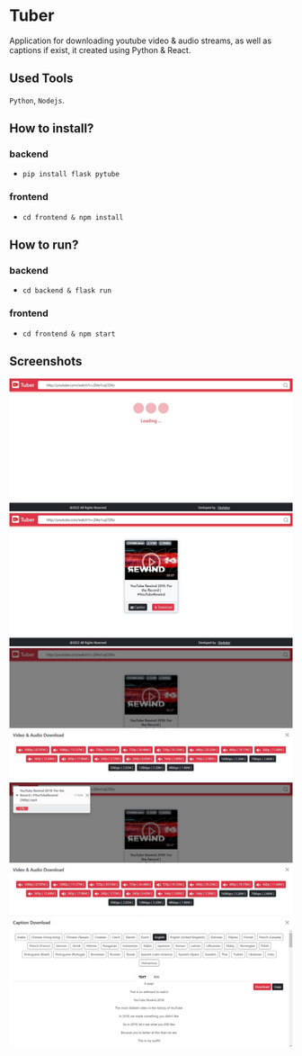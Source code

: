 # Tuber
Application for downloading youtube video & audio streams, as well as captions if exist, it created using Python & React. 
## Used Tools
`Python`, `Nodejs`.
## How to install?
### backend
- `pip install flask pytube`
### frontend
- `cd frontend & npm install`
## How to run?
### backend
- `cd backend & flask run`
### frontend
- `cd frontend & npm start`
## Screenshots
![home page](https://github.com/DEVLOKER/Tuber/blob/main/screenshots/home_01.jpg?raw=true "enter youtube video URL in the search bar")
![search results](https://github.com/DEVLOKER/Tuber/blob/main/screenshots/video_info_01.jpg?raw=true "search video info")
![download Video & Audio](https://github.com/DEVLOKER/Tuber/blob/main/screenshots/video_audio_download_01.jpg?raw=true "choose the stream that you want to download")
![stream downloading](https://github.com/DEVLOKER/Tuber/blob/main/screenshots/stream_downloading_01.jpg?raw=true "stream progressbar download")
![download caption](https://github.com/DEVLOKER/Tuber/blob/main/screenshots/captions_download_01.jpg?raw=true "choose caption language & download it")